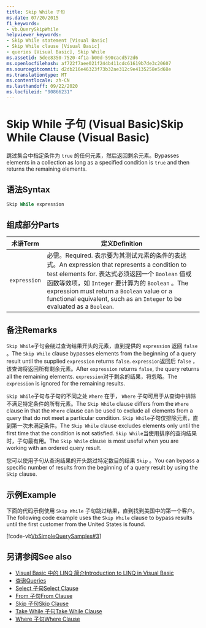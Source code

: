 ```yaml
---
title: Skip While 子句
ms.date: 07/20/2015
f1_keywords:
- vb.QuerySkipWhile
helpviewer_keywords:
- Skip While statement [Visual Basic]
- Skip While clause [Visual Basic]
- queries [Visual Basic], Skip While
ms.assetid: 5dee8350-7520-4f1a-b00d-590cacd572d6
ms.openlocfilehash: af722f7aee021f244b411cdc61619b7de3c20607
ms.sourcegitcommit: d2db216e46323f73b32ae312c9e4135258e5d68e
ms.translationtype: MT
ms.contentlocale: zh-CN
ms.lasthandoff: 09/22/2020
ms.locfileid: "90866231"
---
```

# <a name="skip-while-clause-visual-basic"></a><span data-ttu-id="d3c35-102">Skip While 子句 (Visual Basic)</span><span class="sxs-lookup"><span data-stu-id="d3c35-102">Skip While Clause (Visual Basic)</span></span>

<span data-ttu-id="d3c35-103">跳过集合中指定条件为 `true` 的任何元素，然后返回剩余元素。</span><span class="sxs-lookup"><span data-stu-id="d3c35-103">Bypasses elements in a collection as long as a specified condition is `true` and then returns the remaining elements.</span></span>  
  
## <a name="syntax"></a><span data-ttu-id="d3c35-104">语法</span><span class="sxs-lookup"><span data-stu-id="d3c35-104">Syntax</span></span>  
  
```vb  
Skip While expression  
```  
  
## <a name="parts"></a><span data-ttu-id="d3c35-105">组成部分</span><span class="sxs-lookup"><span data-stu-id="d3c35-105">Parts</span></span>  
  
|<span data-ttu-id="d3c35-106">术语</span><span class="sxs-lookup"><span data-stu-id="d3c35-106">Term</span></span>|<span data-ttu-id="d3c35-107">定义</span><span class="sxs-lookup"><span data-stu-id="d3c35-107">Definition</span></span>|  
|---|---|  
|`expression`|<span data-ttu-id="d3c35-108">必需。</span><span class="sxs-lookup"><span data-stu-id="d3c35-108">Required.</span></span> <span data-ttu-id="d3c35-109">表示要为其测试元素的条件的表达式。</span><span class="sxs-lookup"><span data-stu-id="d3c35-109">An expression that represents a condition to test elements for.</span></span> <span data-ttu-id="d3c35-110">表达式必须返回一个 `Boolean` 值或函数等效项，如 `Integer` 要计算为的 `Boolean` 。</span><span class="sxs-lookup"><span data-stu-id="d3c35-110">The expression must return a `Boolean` value or a functional equivalent, such as an `Integer` to be evaluated as a `Boolean`.</span></span>|  
  
## <a name="remarks"></a><span data-ttu-id="d3c35-111">备注</span><span class="sxs-lookup"><span data-stu-id="d3c35-111">Remarks</span></span>  

 <span data-ttu-id="d3c35-112">`Skip While`子句会绕过查询结果开头的元素，直到提供的 `expression` 返回 `false` 。</span><span class="sxs-lookup"><span data-stu-id="d3c35-112">The `Skip While` clause bypasses elements from the beginning of a query result until the supplied `expression` returns `false`.</span></span> <span data-ttu-id="d3c35-113">`expression`返回后 `false` ，该查询将返回所有剩余元素。</span><span class="sxs-lookup"><span data-stu-id="d3c35-113">After `expression` returns `false`, the query returns all the remaining elements.</span></span> <span data-ttu-id="d3c35-114">`expression`对于剩余的结果，将忽略。</span><span class="sxs-lookup"><span data-stu-id="d3c35-114">The `expression` is ignored for the remaining results.</span></span>  
  
 <span data-ttu-id="d3c35-115">`Skip While`子句与子句的不同之处 `Where` 在于， `Where` 子句可用于从查询中排除不满足特定条件的所有元素。</span><span class="sxs-lookup"><span data-stu-id="d3c35-115">The `Skip While` clause differs from the `Where` clause in that the `Where` clause can be used to exclude all elements from a query that do not meet a particular condition.</span></span> <span data-ttu-id="d3c35-116">`Skip While`子句仅排除元素，直到第一次未满足条件。</span><span class="sxs-lookup"><span data-stu-id="d3c35-116">The `Skip While` clause excludes elements only until the first time that the condition is not satisfied.</span></span> <span data-ttu-id="d3c35-117">`Skip While`当使用排序的查询结果时，子句最有用。</span><span class="sxs-lookup"><span data-stu-id="d3c35-117">The `Skip While` clause is most useful when you are working with an ordered query result.</span></span>  
  
 <span data-ttu-id="d3c35-118">您可以使用子句从查询结果的开头跳过特定数目的结果 `Skip` 。</span><span class="sxs-lookup"><span data-stu-id="d3c35-118">You can bypass a specific number of results from the beginning of a query result by using the `Skip` clause.</span></span>  
  
## <a name="example"></a><span data-ttu-id="d3c35-119">示例</span><span class="sxs-lookup"><span data-stu-id="d3c35-119">Example</span></span>  

 <span data-ttu-id="d3c35-120">下面的代码示例使用 `Skip While` 子句跳过结果，直到找到美国中的第一个客户。</span><span class="sxs-lookup"><span data-stu-id="d3c35-120">The following code example uses the `Skip While` clause to bypass results until the first customer from the United States is found.</span></span>  
  
 [!code-vb[VbSimpleQuerySamples#3](~/samples/snippets/visualbasic/VS_Snippets_VBCSharp/VbSimpleQuerySamples/VB/QuerySamples1.vb#3)]  
  
## <a name="see-also"></a><span data-ttu-id="d3c35-121">另请参阅</span><span class="sxs-lookup"><span data-stu-id="d3c35-121">See also</span></span>

- [<span data-ttu-id="d3c35-122">Visual Basic 中的 LINQ 简介</span><span class="sxs-lookup"><span data-stu-id="d3c35-122">Introduction to LINQ in Visual Basic</span></span>](../../programming-guide/language-features/linq/introduction-to-linq.md)
- [<span data-ttu-id="d3c35-123">查询</span><span class="sxs-lookup"><span data-stu-id="d3c35-123">Queries</span></span>](index.md)
- [<span data-ttu-id="d3c35-124">Select 子句</span><span class="sxs-lookup"><span data-stu-id="d3c35-124">Select Clause</span></span>](select-clause.md)
- [<span data-ttu-id="d3c35-125">From 子句</span><span class="sxs-lookup"><span data-stu-id="d3c35-125">From Clause</span></span>](from-clause.md)
- [<span data-ttu-id="d3c35-126">Skip 子句</span><span class="sxs-lookup"><span data-stu-id="d3c35-126">Skip Clause</span></span>](skip-clause.md)
- [<span data-ttu-id="d3c35-127">Take While 子句</span><span class="sxs-lookup"><span data-stu-id="d3c35-127">Take While Clause</span></span>](take-while-clause.md)
- [<span data-ttu-id="d3c35-128">Where 子句</span><span class="sxs-lookup"><span data-stu-id="d3c35-128">Where Clause</span></span>](where-clause.md)
